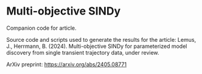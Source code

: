 # Multi-objective SINDy

Companion code for article.

Source code and scripts used to generate the results for the article: Lemus, J., Herrmann, B. (2024). Multi-objective SINDy for parameterized model discovery from single transient trajectory data, under review.

ArXiv preprint: https://arxiv.org/abs/2405.08771
